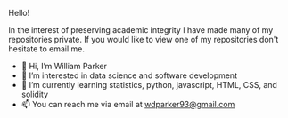 Hello!

In the interest of preserving academic integrity I have made many of my repositories private. If you would like to view one of my repositories don't hesitate to email me.

- 👋 Hi, I’m William Parker
- 👀 I’m interested in data science and software development
- 🌱 I’m currently learning statistics, python, javascript, HTML, CSS, and solidity
- 📫 You can reach me via email at wdparker93@gmail.com
